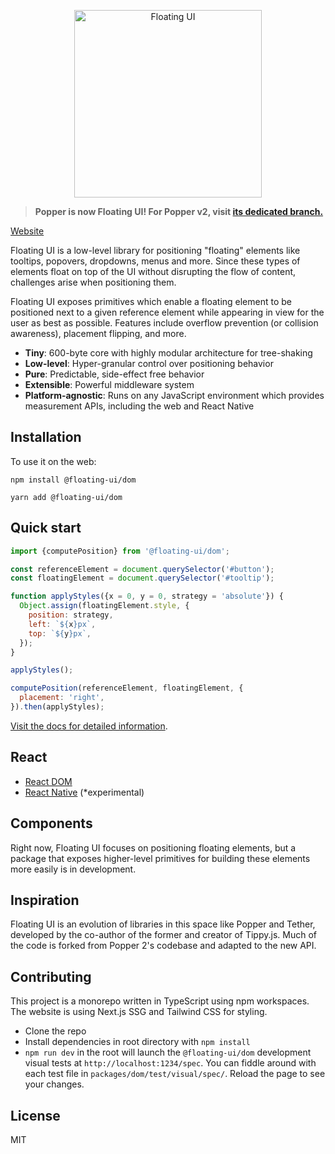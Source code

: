 <p align="center">
  <img height="300" src="https://github.com/atomiks/floating-ui/blob/main/website/assets/logo.png" alt="Floating UI">
<p>
  
> **Popper is now Floating UI! For Popper v2, visit [its dedicated branch.](https://github.com/floating-ui/popper-core/tree/v2.x)**

[Website](https://floating-ui.com)

Floating UI is a low-level library for positioning "floating" elements like
tooltips, popovers, dropdowns, menus and more. Since these types of elements
float on top of the UI without disrupting the flow of content, challenges arise
when positioning them.

Floating UI exposes primitives which enable a floating element to be positioned
next to a given reference element while appearing in view for the user as best
as possible. Features include overflow prevention (or collision awareness),
placement flipping, and more.

- **Tiny**: 600-byte core with highly modular architecture for tree-shaking
- **Low-level**: Hyper-granular control over positioning behavior
- **Pure**: Predictable, side-effect free behavior
- **Extensible**: Powerful middleware system
- **Platform-agnostic**: Runs on any JavaScript environment which provides
  measurement APIs, including the web and React Native

## Installation

To use it on the web:

```shell
npm install @floating-ui/dom
```

```shell
yarn add @floating-ui/dom
```

## Quick start

```js
import {computePosition} from '@floating-ui/dom';

const referenceElement = document.querySelector('#button');
const floatingElement = document.querySelector('#tooltip');

function applyStyles({x = 0, y = 0, strategy = 'absolute'}) {
  Object.assign(floatingElement.style, {
    position: strategy,
    left: `${x}px`,
    top: `${y}px`,
  });
}

applyStyles();

computePosition(referenceElement, floatingElement, {
  placement: 'right',
}).then(applyStyles);
```

[Visit the docs for detailed information](https://floating-ui.com/docs/computePosition).

## React

- [React DOM](https://floating-ui.com/docs/react-dom)
- [React Native](https://floating-ui.com/docs/react-native) (\*experimental)

## Components

Right now, Floating UI focuses on positioning floating elements, but a package
that exposes higher-level primitives for building these elements more easily is
in development.

## Inspiration

Floating UI is an evolution of libraries in this space like Popper and Tether,
developed by the co-author of the former and creator of Tippy.js. Much of the
code is forked from Popper 2's codebase and adapted to the new API.

## Contributing

This project is a monorepo written in TypeScript using npm workspaces. The website
is using Next.js SSG and Tailwind CSS for styling.

- Clone the repo
- Install dependencies in root directory with `npm install`
- `npm run dev` in the root will launch the `@floating-ui/dom` development
  visual tests at `http://localhost:1234/spec`. You can fiddle around with each
  test file in `packages/dom/test/visual/spec/`. Reload the page to see your
  changes.

## License

MIT

